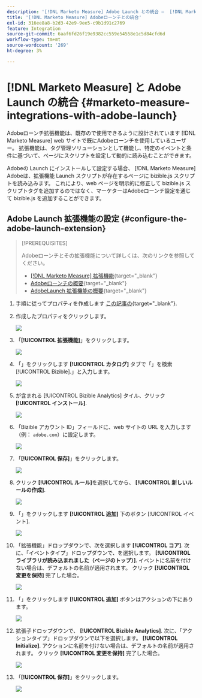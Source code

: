 ```yaml
---
description: '[!DNL Marketo Measure] Adobe Launch との統合 –  [!DNL Marketo Measure]'
title: '[!DNL Marketo Measure] Adobeローンチとの統合'
exl-id: 316ee8a8-b2d3-42e9-9ee5-c9b1d91c2769
feature: Integration
source-git-commit: 6aaf6fd26f19e9382cc559e54558e1c5d84cfd6d
workflow-type: tm+mt
source-wordcount: '269'
ht-degree: 3%

---
```


# [!DNL Marketo Measure] と Adobe Launch の統合 {#marketo-measure-integrations-with-adobe-launch}

Adobeローンチ拡張機能は、既存ので使用できるように設計されています [!DNL Marketo Measure] web サイトで既にAdobeローンチを使用しているユーザー。 拡張機能は、タグ管理ソリューションとして機能し、特定のイベントと条件に基づいて、ページにスクリプトを設定して動的に読み込むことができます。

Adobeの Launch にインストールして設定する場合、 [!DNL Marketo Measure] Adobeは、拡張機能 Launch スクリプトが存在するページに bizible.js スクリプトを読み込みます。 これにより、web ページを明示的に修正して bizible.js スクリプトタグを追加するのではなく、マーケターはAdobeローンチ設定を通じて bizible.js を追加することができます。

## Adobe Launch 拡張機能の設定 {#configure-the-adobe-launch-extension}

>[!PREREQUISITES]
>
>Adobeローンチとその拡張機能について詳しくは、次のリンクを参照してください。
>
>* [[!DNL Marketo Measure] 拡張機能](https://experienceleague.adobe.com/docs/experience-platform/destinations/catalog/email/bizible.html#catalog){target="_blank"}
>* [Adobeローンチの概要](https://experienceleague.adobe.com/docs/platform-learn/implement-in-websites/overview.html){target="_blank"}
>* [AdobeLaunch 拡張機能の概要](https://experienceleague.adobe.com/docs/experience-platform/tags/extension-dev/overview.html){target="_blank"}

1. 手順に従ってプロパティを作成します [この記事の](https://experienceleague.adobe.com/docs/platform-learn/implement-in-websites/configure-tags/create-a-property.html#go-to-the-data-collection-interface){target="_blank"}.

1. 作成したプロパティをクリックします。

   ![](assets/marketo-measure-integrations-with-adobe-launch-1.png)

1. 「**[!UICONTROL 拡張機能]**」をクリックします。

   ![](assets/marketo-measure-integrations-with-adobe-launch-2.png)

1. 「」をクリックします **[!UICONTROL カタログ]** タブで「」を検索[!UICONTROL Bizible].」と入力します。

   ![](assets/marketo-measure-integrations-with-adobe-launch-3.png)

1. が含まれる [!UICONTROL Bizible Analytics] タイル、クリック **[!UICONTROL インストール]**.

   ![](assets/marketo-measure-integrations-with-adobe-launch-4.png)

1. 「Bizible アカウント ID」フィールドに、web サイトの URL を入力します（例： `adobe.com`）に設定します。

   ![](assets/marketo-measure-integrations-with-adobe-launch-5.png)

1. 「**[!UICONTROL 保存]**」をクリックします。

   ![](assets/marketo-measure-integrations-with-adobe-launch-6.png)

1. クリック **[!UICONTROL ルール]**&#x200B;を選択してから、 **[!UICONTROL 新しいルールの作成]**.

   ![](assets/marketo-measure-integrations-with-adobe-launch-7.png)

1. 「」をクリックします **[!UICONTROL 追加]** 下のボタン [!UICONTROL イベント].

   ![](assets/marketo-measure-integrations-with-adobe-launch-8.png)

1. 「拡張機能」ドロップダウンで、次を選択します **[!UICONTROL コア]**. 次に、「イベントタイプ」ドロップダウンで、を選択します。 **[!UICONTROL ライブラリが読み込まれました（ページのトップ）]**. イベントに名前を付けない場合は、デフォルトの名前が適用されます。 クリック **[!UICONTROL 変更を保持]** 完了した場合。

   ![](assets/marketo-measure-integrations-with-adobe-launch-9.png)

1. 「」をクリックします **[!UICONTROL 追加]** ボタンはアクションの下にあります。

   ![](assets/marketo-measure-integrations-with-adobe-launch-10.png)

1. 拡張子ドロップダウンで、 **[!UICONTROL Bizible Analytics]**. 次に、「アクションタイプ」ドロップダウンで以下を選択します。 **[!UICONTROL Initialize]**. アクションに名前を付けない場合は、デフォルトの名前が適用されます。 クリック **[!UICONTROL 変更を保持]** 完了した場合。

   ![](assets/marketo-measure-integrations-with-adobe-launch-11.png)

1. 「**[!UICONTROL 保存]**」をクリックします。

   ![](assets/marketo-measure-integrations-with-adobe-launch-12.png)

